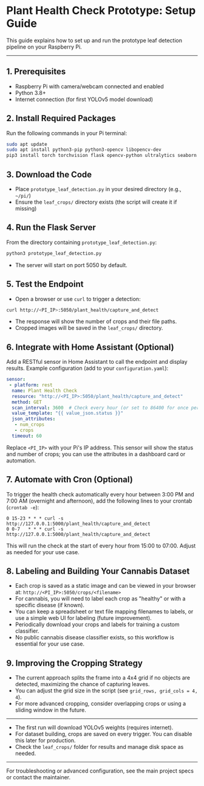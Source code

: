 # Plant Health Check Prototype: Setup Guide

This guide explains how to set up and run the prototype leaf detection pipeline on your Raspberry Pi.

---

## 1. Prerequisites

- Raspberry Pi with camera/webcam connected and enabled
- Python 3.8+
- Internet connection (for first YOLOv5 model download)

## 2. Install Required Packages

Run the following commands in your Pi terminal:

```bash
sudo apt update
sudo apt install python3-pip python3-opencv libopencv-dev
pip3 install torch torchvision flask opencv-python ultralytics seaborn
```

## 3. Download the Code

- Place `prototype_leaf_detection.py` in your desired directory (e.g., `~/pi/`)
- Ensure the `leaf_crops/` directory exists (the script will create it if missing)

## 4. Run the Flask Server

From the directory containing `prototype_leaf_detection.py`:

```bash
python3 prototype_leaf_detection.py
```

- The server will start on port 5050 by default.

## 5. Test the Endpoint

- Open a browser or use `curl` to trigger a detection:

```bash
curl http://<PI_IP>:5050/plant_health/capture_and_detect
```

- The response will show the number of crops and their file paths.
- Cropped images will be saved in the `leaf_crops/` directory.

## 6. Integrate with Home Assistant (Optional)

Add a RESTful sensor in Home Assistant to call the endpoint and display results. Example configuration (add to your `configuration.yaml`):

```yaml
sensor:
 - platform: rest
  name: Plant Health Check
  resource: "http://<PI_IP>:5050/plant_health/capture_and_detect"
  method: GET
  scan_interval: 3600  # Check every hour (or set to 86400 for once per day)
  value_template: "{{ value_json.status }}"
  json_attributes:
   - num_crops
   - crops
  timeout: 60
```

Replace `<PI_IP>` with your Pi's IP address. This sensor will show the status and number of crops; you can use the attributes in a dashboard card or automation.

## 7. Automate with Cron (Optional)

To trigger the health check automatically every hour between 3:00 PM and 7:00 AM (overnight and afternoon), add the following lines to your crontab (`crontab -e`):

```
0 15-23 * * * curl -s http://127.0.0.1:5000/plant_health/capture_and_detect
0 0-7   * * * curl -s http://127.0.0.1:5000/plant_health/capture_and_detect
```

This will run the check at the start of every hour from 15:00 to 07:00. Adjust as needed for your use case.

## 8. Labeling and Building Your Cannabis Dataset

- Each crop is saved as a static image and can be viewed in your browser at:
  `http://<PI_IP>:5050/crops/<filename>`
- For cannabis, you will need to label each crop as "healthy" or with a specific disease (if known).
- You can keep a spreadsheet or text file mapping filenames to labels, or use a simple web UI for labeling (future improvement).
- Periodically download your crops and labels for training a custom classifier.
- No public cannabis disease classifier exists, so this workflow is essential for your use case.

## 9. Improving the Cropping Strategy

- The current approach splits the frame into a 4x4 grid if no objects are detected, maximizing the chance of capturing leaves.
- You can adjust the grid size in the script (see `grid_rows, grid_cols = 4, 4`).
- For more advanced cropping, consider overlapping crops or using a sliding window in the future.

---

- The first run will download YOLOv5 weights (requires internet).
- For dataset building, crops are saved on every trigger. You can disable this later for production.
- Check the `leaf_crops/` folder for results and manage disk space as needed.

---

For troubleshooting or advanced configuration, see the main project specs or contact the maintainer.
